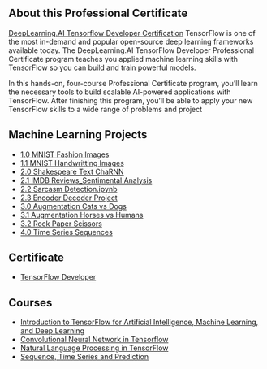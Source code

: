 ## About this Professional Certificate 
[DeepLearning.AI Tensorflow Developer Certification](https://www.coursera.org/professional-certificates/tensorflow-in-practice)
TensorFlow is one of the most in-demand and popular open-source deep learning frameworks available today. The DeepLearning.AI TensorFlow Developer Professional Certificate program teaches you applied machine learning skills with TensorFlow so you can build and train powerful models.

In this hands-on, four-course Professional Certificate program, you’ll learn the necessary tools to build scalable AI-powered applications with TensorFlow. After finishing this program, you’ll be able to apply your new TensorFlow skills to a wide range of problems and project

## Machine Learning Projects
- [1.0 MNIST Fashion Images](https://github.com/tenley8/Tensorflow-Develover-Certification/blob/master/1.0%20MNIST%20Fashion%20Images.ipynb)
- [1.1 MNIST Handwritting Images](https://github.com/tenley8/Tensorflow-Develover-Certification/blob/master/1.1%20MNIST%20Handwritting%20Images.ipynb)
- [2.0 Shakespeare Text ChaRNN](https://github.com/tenley8/Tensorflow-Develover-Certification/blob/master/2.0%20Shakespeare%20Text%20CharRNN.ipynb)
- [2.1 IMDB Reviews_Sentimental Analysis](https://github.com/tenley8/Tensorflow-Develover-Certification/blob/master/2.1%20IMDB%20Reviews_Sentimental%20Analysis.ipynb)
- [2.2 Sarcasm Detection.ipynb](https://github.com/tenley8/Tensorflow-Develover-Certification/blob/master/2.2%20Sarcasm%20Detection.ipynb)
- [2.3 Encoder Decoder Project](https://github.com/tenley8/Tensorflow-Develover-Certification/blob/master/2.3%20Encoder%20Decoder%20Project.ipynb)
- [3.0 Augmentation Cats vs Dogs](https://github.com/tenley8/Tensorflow-Develover-Certification/blob/master/3.0%20Augmentation%20Cats%20vs%20dogs.ipynb)
- [3.1 Augmentation Horses vs Humans](https://github.com/tenley8/Tensorflow-Develover-Certification/blob/master/3.1%20Augmentation%20Horses%20vs%20Humans.ipynb)
- [3.2 Rock Paper Scissors](https://github.com/tenley8/Tensorflow-Develover-Certification/blob/master/3.2%20Rock%20paper%20Scissors.ipynb)
- [4.0 Time Series Sequences](https://github.com/tenley8/Tensorflow-Develover-Certification/blob/master/4.0%20Time%20Series%20Sequenes.ipynb)

## Certificate
- [TensorFlow Developer](https://coursera.org/share/470f8edd46159ab3bf20a6ab81817a11)

## Courses
- [Introduction to TensorFlow for Artificial Intelligence, Machine Learning, and Deep Learning](https://www.coursera.org/learn/introduction-tensorflow)
- [Convolutional Neural Network in Tensorflow](https://www.coursera.org/learn/convolutional-neural-networks-tensorflow)
- [Natural Language Processing in TensorFlow](https://www.coursera.org/learn/natural-language-processing-tensorflow)
- [Sequence, Time Series and Prediction](https://www.coursera.org/learn/tensorflow-sequences-time-series-and-prediction)




